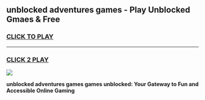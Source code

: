 
## unblocked adventures games - Play Unblocked Gmaes & Free
<h3>
<a href="https://premium.freeplayer.one?title=unblocked_adventures_games&ref=19F">CLICK TO PLAY</a></h3>
<hr>

<h3>
<a href="https://premium.freeplayer.one?title=unblocked_adventures_games&ref=19F">CLICK 2 PLAY</a>
  
</h3>

<a href="https://premium.freeplayer.one?title=unblocked_adventures_games&ref=19F/"><img src="https://clearcache.store/games.png"></a>


**unblocked adventures games games unblocked: Your Gateway to Fun and Accessible Online Gaming**
